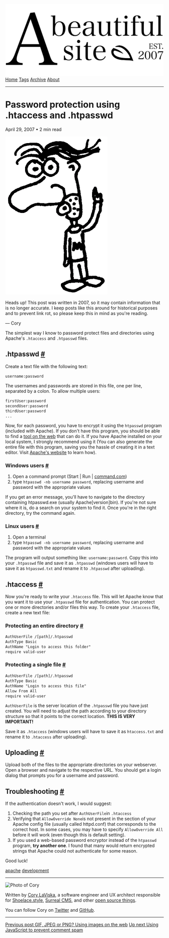 <a href="../../index.html" class="header-link"><img src="../../images/logos/wordmark.svg" alt="A Beautiful Site" class="wordmark" /></a> <a href="../../index.html" class="nav-item">Home</a> <a href="../../tags/index.html" class="nav-item">Tags</a> <a href="../index.html" class="nav-item">Archive</a> <a href="../../about/index.html" class="nav-item">About</a>

------------------------------------------------------------------------

Password protection using .htaccess and .htpasswd
=================================================

April 29, 2007 • 2 min read

![A drawing of a cartoon man pointing upwards](../../images/artwork/pointer.gif)

Heads up! This post was written in 2007, so it may contain information that is no longer accurate. I keep posts like this around for historical purposes and to prevent link rot, so please keep this in mind as you're reading.

— Cory

The simplest way I know to password protect files and directories using Apache's `.htaccess` and `.htpasswd` files.

.htpasswd <a href="#.htpasswd" class="direct-link">#</a>
--------------------------------------------------------

Create a text file with the following text:

    username:password

The usernames and passwords are stored in this file, one per line, separated by a colon. To allow multiple users:

    firstUser:password
    secondUser:password
    thirdUser:password
    ...

Now, for each password, you have to encrypt it using the `htpasswd` program (included with Apache). If you don't have this program, you should be able to find a [tool on the web](http://www.google.com/search?q=htpasswd+generator) that can do it. If you have Apache installed on your local system, I strongly recommend using it (You can also generate the entire file with this program, saving you the hassle of creating it in a text editor. Visit [Apache's website](http://httpd.apache.org/docs/2.0/programs/htpasswd.html) to learn how).

### Windows users <a href="#windows-users" class="direct-link">#</a>

1.  Open a command prompt (Start | Run | [command.com](http://command.com/))
2.  type `htpasswd -nb username password`, replacing username and password with the appropriate values

If you get an error message, you'll have to navigate to the directory containing htpasswd.exe (usually Apache\[version\]bin). If you're not sure where it is, do a search on your system to find it. Once you're in the right directory, try the command again.

### Linux users <a href="#linux-users" class="direct-link">#</a>

1.  Open a terminal
2.  type `htpasswd -nb username password`, replacing username and password with the appropriate values

The program will output something like: `username:password`. Copy this into your `.htpasswd` file and save it as `.htpasswd` (windows users will have to save it as `htpasswd.txt` and rename it to `.htpasswd` after uploading).

.htaccess <a href="#.htaccess" class="direct-link">#</a>
--------------------------------------------------------

Now you're ready to write your `.htaccess` file. This will let Apache know that you want it to use your `.htpasswd` file for authentication. You can protect one or more directories and/or files this way. To create your `.htaccess` file, create a new text file:

### Protecting an entire directory <a href="#protecting-an-entire-directory" class="direct-link">#</a>

    AuthUserFile /[path]/.htpasswd
    AuthType Basic
    AuthName "Login to access this folder"
    require valid-user

### Protecting a single file <a href="#protecting-a-single-file" class="direct-link">#</a>

    AuthUserFile /[path]/.htpasswd
    AuthType Basic
    AuthName "Login to access this file"
    Allow From All
    require valid-user

`AuthUserFile` is the server location of the `.htpasswd` file you have just created. You will need to adjust the path according to your directory structure so that it points to the correct location. **THIS IS VERY IMPORTANT!**

Save it as `.htaccess` (windows users will have to save it as `htaccess.txt` and rename it to `.htaccess` after uploading).

Uploading <a href="#uploading" class="direct-link">#</a>
--------------------------------------------------------

Upload both of the files to the appropriate directories on your webserver. Open a browser and navigate to the respective URL. You should get a login dialog that prompts you for a username and password.

Troubleshooting <a href="#troubleshooting" class="direct-link">#</a>
--------------------------------------------------------------------

If the authentication doesn't work, I would suggest:

1.  Checking the path you set after `AuthUserFile`in `.htaccess`
2.  Verifying that `AllowOverride None`is not present in the section of your Apache config file (usually called httpd.conf) that corresponds to the correct host. In some cases, you may have to specify `AllowOverride All` before it will work (even though this is default setting).
3.  If you used a web-based password encryptor instead of the `htpasswd` program, **try another one**. I found that many would return encrypted strings that Apache could not authenticate for some reason.

Good luck!

<a href="../../tags/apache/index.html" class="post-tag">apache</a> <a href="../../tags/development/index.html" class="post-tag">development</a>

------------------------------------------------------------------------

<img src="http://0.gravatar.com/avatar/bf1b3b95fd5b096a3592247c29667b33?s=512" alt="Photo of Cory" class="avatar avatar-small" />

Written by [Cory LaViska](../../index-4.html), a software engineer and UX architect responsible for [Shoelace.style](https://shoelace.style/), [Surreal CMS](https://www.surrealcms.com/), and other [open source things](https://github.com/claviska).

You can follow Cory on [Twitter](https://twitter.com/bgooonz) and [GitHub](https://github.com/claviska).

------------------------------------------------------------------------

<a href="../gif-jpeg-or-png-using-images-on-the-web/index.html" class="post-nav-previous"><span class="small">Previous post</span> GIF, JPEG or PNG? Using images on the web</a> <a href="../using-javascript-to-prevent-comment-spam/index.html" class="post-nav-next"><span class="small">Up next</span> Using JavaScript to prevent comment spam</a>
